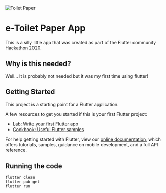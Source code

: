 ![Toilet Paper](https://github.com//kwanjames0/anti-toilet-paper-hoarder-flutter/blob/master/assets/icon/icon_paper_logo_circle.png?raw=true)

# e-Toilet Paper App

This is a silly little app that was created as part of the Flutter community Hackathon 2020.

## Why is this needed?

Well... It is probably not needed but it was my first time using flutter!

## Getting Started

This project is a starting point for a Flutter application.

A few resources to get you started if this is your first Flutter project:

- [Lab: Write your first Flutter app](https://flutter.dev/docs/get-started/codelab)
- [Cookbook: Useful Flutter samples](https://flutter.dev/docs/cookbook)

For help getting started with Flutter, view our
[online documentation](https://flutter.dev/docs), which offers tutorials,
samples, guidance on mobile development, and a full API reference.

## Running the code

```
flutter clean
flutter pub get
flutter run
```

